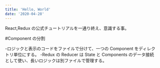 ```yaml
---
title: 'Hello, World'
date: '2020-04-28'
---
```


React,Redux の公式チュートリアルを一通り終え、意識する事。

#Component の分割

-ロジックと表示のコードをファイルで分けて、一つの Component をディレクトリ単位にする。
-Redux の Reducer は State と Components のデータ接続として使い、長いロジックは別ファイルで管理する。
